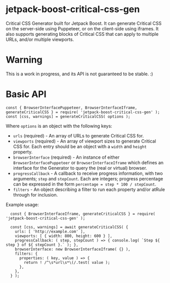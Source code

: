 # jetpack-boost-critical-css-gen
Critical CSS Generator built for Jetpack Boost. It can generate Critical CSS on the server-side using Puppeteer, or on the client-side using iframes. It also supports generating blocks of Critical CSS that can apply to multiple URLs, and/or multiple viewports.

# Warning
This is a work in progress, and its API is not guaranteed to be stable. :)

# Basic API
```
const { BrowserInterfacePuppeteer, BrowserInterfaceIframe, generateCriticalCSS } = require( 'jetpack-boost-critical-css-gen' );
const [css, warnings] = generateCriticalCSS( options );
```

Where `options` is an object with the following keys:
- `urls` (required) - An array of URLs to generate Critical CSS for.
- `viewports` (required) - An array of viewport sizes to generate Critical CSS for. Each entry should be an object with a `width` and `height` property.
- `browserInterface` (required) - An instance of either `BrowserInterfacePuppeteer` or `BrowserInterfaceIframe` which defines an interface for the Generator to query the (real or virtual) browser.
- `progressCallback` - A callback to receive progress information, with two arguments; `step` and `stepCount`. Each are integers; progress percentage can be expressed in the form `percentage = step * 100 / stepCount`.
- `filters` - An object describing a filter to run each property and/or atRule through for inclusion.

Example usage:
```
  const { BrowserInterfaceIframe, generateCriticalCSS } = require( 'jetpack-boost-critical-css-gen' );
  
  const [css, warnings] = await generateCriticalCSS( {
    urls: [ 'http://example.com' ],
    viewports: [ { width: 800, height: 600 } ],
    progressCallback: ( step, stepCount ) => { console.log( `Step ${ step } of ${ stepCount }.` ); },
    browserInterface: new BrowserInterfaceIframe( {} ),
    filters: {
      properties: ( key, value ) => {
        return ! /^\s*url\s*\(/.test( value );
      },
    },
  } );
```
